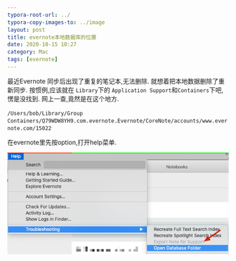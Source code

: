```yaml
---
typora-root-url: ../
typora-copy-images-to: ../image
layout: post
title: evernote本地数据库的位置
date: 2020-10-15 10:27
category: Mac
tags: [evernote]
---
```




最近Evernote 同步后出现了重复的笔记本,无法删除. 就想着把本地数据删除了重新同步. 按惯例,应该就在 `Library`下的 `Application Support`和`Containers`下吧,愣是没找到. 网上一查,竟然是在这个地方.

`/Users/bob/Library/Group Containers/Q79WDW8YH9.com.evernote.Evernote/CoreNote/accounts/www.evernote.com/15022`

在evernote里先按option,打开help菜单.

![image-20201015103248780](/image/image-20201015103248780.png)